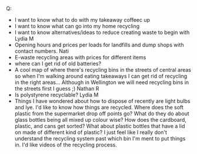 Q:

- I want to know what to do with my takeaway coffeec up
- I want to know what can go into my home recycling
- I want to know alternatives/ideas to reduce creating waste to begin with
Lydia M
- Opening hours and prices per loads for landfills and dump shops with contact numbers.
Nati
- E-waste recycling areas with prices for different items
- where can I get rid of old batteries?
- A cool map of where there's recycling bins in the streets of central areas so when I'm walking around eating takeaways I can get rid of recycling in the right areas... Although in Wellington we will need recycling bins in the streets first I guess ;)
Nathan R
-  Is polystyrene recyclable?
Lydia M
- Things I have wondered about how to dispose of recently are light bulbs and lye. I'd like to know how things are recycled. Where does the soft plastic from the supermarket drop off points go? What do they do about glass bottles being all mixed up colour wise? How does the cardboard, plastic, and cans get sorted? What about plastic bottles that have a lid on made of different kind of plastic? I just feel like I really don't understand the recycling system past which bin I'm ment to put things in. I'd like videos of the recycling process.